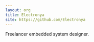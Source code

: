 ```yaml
---
layout: org
title: Electronya
site: https://github.com/Electronya
---
```

Freelancer embedded system designer.